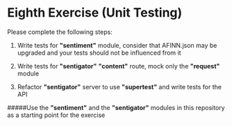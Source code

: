 Eighth Exercise (Unit Testing)
=================================================

Please complete the following steps:

1. Write tests for **"sentiment"** module, consider that AFINN.json may be upgraded and your tests should not be influenced from it

2. Write tests for **"sentigator"** **"content"** route, mock only the **"request"** module

3. Refactor **"sentigator"** server to use **"supertest"** and write tests for the API

#####Use the **"sentiment"** and the **"sentigator"** modules in this repository as a starting point for the exercise